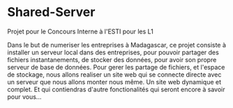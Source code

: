 # Shared-Server
Projet pour le Concours Interne à l'ESTI pour les L1

 Dans le but de numeriser les entreprises à Madagascar, ce projet consiste à installer un serveur local dans des entreprises, pour pouvoir partager des fichiers instantanements, de stocker des données, pour avoir son propre serveur de base de données. Pour gerer les partage de fichiers, et l'espace de stockage, nous allons realiser un site web qui se connecte directe avec un serveur que nous allons monter nous même. Un site web dynamique et complet. Et qui contiendras d'autre fonctionalités qui seront encore à savoir pour vous... 
